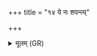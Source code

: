 +++
title = "१४ ये नः शपन्त्य्"

+++
<details><summary>मूलम् (GR)</summary>

ये नः शपन्त्य् अप ते भवन्त्व्  
इन्द्राग्निभ्याम् अप बाधामहे तान् ।  
आदित्या रुद्रा उपरिस्पृशो माम्  
उग्रं चेत्तारम् अधिराजम् अक्रन् ॥
</details>